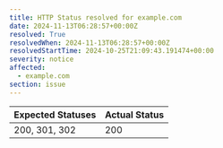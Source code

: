 ```yaml
---
title: HTTP Status resolved for example.com
date: 2024-11-13T06:28:57+00:00Z
resolved: True
resolvedWhen: 2024-11-13T06:28:57+00:00Z
resolvedStartTime: 2024-10-25T21:09:43.191474+00:00
severity: notice
affected:
  - example.com
section: issue
---
```


| Expected Statuses | Actual Status  |
|-------------------|----------------|
| 200, 301, 302 | 200 |
